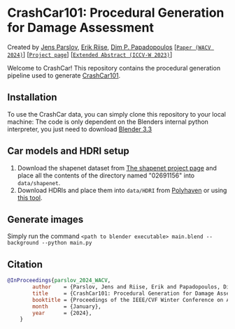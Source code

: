 # CrashCar101: Procedural Generation for Damage Assessment
Created by [Jens Parslov](https://www.linkedin.com/in/jens-parslov/), [Erik Riise](https://www.linkedin.com/in/erik-riise-97a6a31a6/), [Dim P. Papadopoulos](https://orbit.dtu.dk/en/persons/dimitrios-papadopoulos)
[[`Paper (WACV 2024)`](https://openaccess.thecvf.com/content/WACV2024/papers/Parslov_CrashCar101_Procedural_Generation_for_Damage_Assessment_WACV_2024_paper.pdf)] [[`Project page`](https://crashcar.compute.dtu.dk)] [[`Extended Abstract (ICCV-W 2023)`](https://eva-vos.compute.dtu.dk/resources/eva_vos.pdf)]

Welcome to CrashCar! This repository contains the procedural generation pipeline used to generate [CrashCar101](https://www.crashcar.compute.dtu.dk).

## Installation
To use the CrashCar data, you can simply clone this repository to your local machine:
The code is only dependent on the Blenders internal python interpreter, you just need to download [Blender 3.3](https://www.blender.org/download/lts/3-3/)

## Car models and HDRI setup
1. Download the shapenet dataset from [The shapenet project page](https://shapenet.org/download/shapenetcore) and place all the contents of the directory named "02691156" into `data/shapenet`.
2. Download HDRIs and place them into `data/HDRI` from [Polyhaven](https://polyhaven.com) or using [this tool](https://github.com/theadisingh/HDRI-Haven-Downloader).


## Generate images
Simply run the command
`<path to blender executable> main.blend --background --python main.py`

## Citation
```bibtex
@InProceedings{parslov_2024_WACV,
        author    = {Parslov, Jens and Riise, Erik and Papadopoulos, Dim P.},
        title     = {CrashCar101: Procedural Generation for Damage Assessment},
        booktitle = {Proceedings of the IEEE/CVF Winter Conference on Applications of Computer Vision (WACV)},
        month     = {January},
        year      = {2024},
    }
```